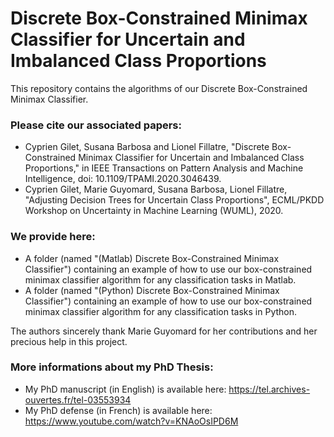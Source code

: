 # Discrete Box-Constrained Minimax Classifier for Uncertain and Imbalanced Class Proportions

This repository contains the algorithms of our Discrete Box-Constrained Minimax Classifier. 

### Please cite our associated papers: 

+ Cyprien Gilet, Susana Barbosa and Lionel Fillatre, "Discrete Box-Constrained Minimax Classifier for Uncertain and Imbalanced Class Proportions," in IEEE Transactions on Pattern Analysis and Machine Intelligence, doi: 10.1109/TPAMI.2020.3046439. 
+ Cyprien Gilet, Marie Guyomard, Susana Barbosa, Lionel Fillatre, "Adjusting Decision Trees for Uncertain Class Proportions", ECML/PKDD Workshop on Uncertainty in Machine Learning (WUML), 2020. 

### We provide here:

+ A folder (named "(Matlab) Discrete Box-Constrained Minimax Classifier") containing an example of how to use our box-constrained minimax classifier algorithm for any classification tasks in Matlab.
+ A folder (named "(Python) Discrete Box-Constrained Minimax Classifier") containing an example of how to use our box-constrained minimax classifier algorithm for any classification tasks in Python.

The authors sincerely thank Marie Guyomard for her contributions and her precious help in this project.

### More informations about my PhD Thesis:

+ My PhD manuscript (in English) is available here: https://tel.archives-ouvertes.fr/tel-03553934
+ My PhD defense (in French) is available here: https://www.youtube.com/watch?v=KNAoOsIPD6M
